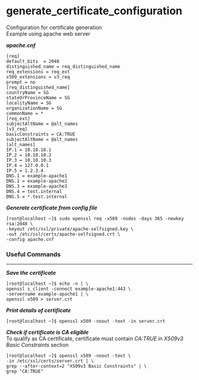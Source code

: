# generate_certificate_configuration
Configuration for certificate generation  
Example using apache web server  

***apache.cnf***
```
[req]
default_bits  = 2048
distinguished_name = req_distinguished_name
req_extensions = req_ext
x509_extensions = v3_req
prompt = no
[req_distinguished_name]
countryName = SG
stateOrProvinceName = SG
localityName = SG
organizationName = SG
commonName = *
[req_ext]
subjectAltName = @alt_names
[v3_req]
basicConstraints = CA:TRUE
subjectAltName = @alt_names
[alt_names]
IP.1 = 10.10.10.1
IP.2 = 10.10.10.2
IP.3 = 10.10.10.3
IP.4 = 127.0.0.1
IP.5 = 1.2.3.4
DNS.1 = example-apache1
DNS.2 = example-apache2
DNS.3 = example-apache3
DNS.4 = test.internal
DNS.5 = *.test.internal
```

***Generate certificate from config file***
```
[root@localhost ~]$ sudo openssl req -x509 -nodes -days 365 -newkey rsa:2048 \
-keyout /etc/ssl/private/apache-selfsigned.key \
-out /etc/ssl/certs/apache-selfsigned.crt \
-config apache.cnf
```

### Useful Commands
---------------	
***Save the certificate***
```
[root@localhost ~]$ echo -n | \ 
openssl s_client -connect example-apache1:443 \ 
-servername example-apache1 | \ 
openssl x509 > server.crt
```

***Print details of certificate***
```
[root@localhost ~]$ openssl x509 -noout -text -in server.crt
```

***Check if certificate is CA eligible***  
To qualify as CA certificate, certificate must contain *CA:TRUE* in *X509v3 Basic Constraints* section
```
[root@localhost ~]$ openssl x509 -noout -text \
-in /etc/ssl/certs/server.crt | \
grep --after-context=2 "X509v3 Basic Constraints" | \
grep "CA:TRUE"
```